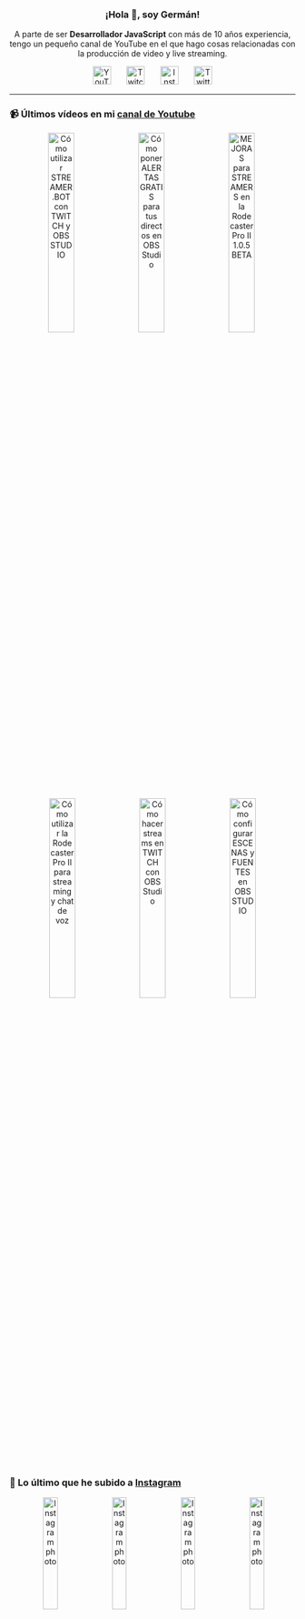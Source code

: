 <p align="center" width="300">
  <h3 align="center">¡Hola 👋, soy Germán!</h3>
</p>

<p align="center">A parte de ser <strong>Desarrollador JavaScript</strong> con más de 10 años experiencia, tengo un pequeño canal de YouTube en el que hago cosas relacionadas con la producción de video y live streaming.</p>

<p align="center">
  <a href="https://youtube.com/@germix" target="blank"><img src="https://cdn.simpleicons.org/youtube/FF0000" alt="YouTube" title="YouTube" width="32px" /></a>
  &#8287;&#8287;&#8287;&#8287;&#8287;
  <a href="https://twitch.tv/germix_tv" target="blank"><img src="https://cdn.simpleicons.org/twitch/9146FF" alt="Twitch" title="Twitch" width="32px" /></a>
  &#8287;&#8287;&#8287;&#8287;&#8287;
  <a href="https://instagram.com/germix_tv" target="blank"><img src="https://cdn.simpleicons.org/instagram/E4405F" alt="Instagram" title="Instagram" width="32px" /></a>
  &#8287;&#8287;&#8287;&#8287;&#8287;
  <a href="https://twitter.com/germix_tv" target="blank"><img src="https://cdn.simpleicons.org/twitter/1DA1F2" alt="Twitter" title="Twitter" width="32px" />
  </a>
</p>

<hr />

<p align="center">
  <h3>📹 Últimos vídeos en mi <a href="https://youtube.com/@germix?sub_confirmation=1" target="blank">canal de Youtube</a></h3>
</p>
<p align="center">&#8287;<a href="https://youtu.be/2AilFoiYnlc" target="blank"><img width="30%" src="https://img.youtube.com/vi/2AilFoiYnlc/mqdefault.jpg" alt="Cómo utilizar STREAMER.BOT con TWITCH y OBS STUDIO" title="Cómo utilizar STREAMER.BOT con TWITCH y OBS STUDIO" /></a>  &#8287;<a href="https://youtu.be/3EUPLZjGjkY" target="blank"><img width="30%" src="https://img.youtube.com/vi/3EUPLZjGjkY/mqdefault.jpg" alt="Cómo poner ALERTAS GRATIS para tus directos en OBS Studio" title="Cómo poner ALERTAS GRATIS para tus directos en OBS Studio" /></a>  &#8287;<a href="https://youtu.be/3mLzME7gODA" target="blank"><img width="30%" src="https://img.youtube.com/vi/3mLzME7gODA/mqdefault.jpg" alt="MEJORAS para STREAMERS en la Rodecaster Pro II 1.0.5 BETA" title="MEJORAS para STREAMERS en la Rodecaster Pro II 1.0.5 BETA" /></a>  &#8287;<a href="https://youtu.be/8784wBhHpVo" target="blank"><img width="30%" src="https://img.youtube.com/vi/8784wBhHpVo/mqdefault.jpg" alt="Cómo utilizar la Rodecaster Pro II para streaming y chat de voz" title="Cómo utilizar la Rodecaster Pro II para streaming y chat de voz" /></a>  &#8287;<a href="https://youtu.be/L-Fe5wee3uM" target="blank"><img width="30%" src="https://img.youtube.com/vi/L-Fe5wee3uM/mqdefault.jpg" alt="Cómo hacer streams en TWITCH con OBS Studio" title="Cómo hacer streams en TWITCH con OBS Studio" /></a>  &#8287;<a href="https://youtu.be/TjLFIa8oTSs" target="blank"><img width="30%" src="https://img.youtube.com/vi/TjLFIa8oTSs/mqdefault.jpg" alt="Cómo configurar ESCENAS y FUENTES en OBS STUDIO" title="Cómo configurar ESCENAS y FUENTES en OBS STUDIO" /></a></p>

<p align="center">
  <h3>📸 Lo último que he subido a <a href="https://instagram.com/germix_tv" target="blank">Instagram</a></h3>
</p>
<p align="center">&#8287;<a href='https://instagram.com/p/Cx2ygySMRfL' target='_blank'><img width='22.5%' src='https://instagram.fkiv8-1.fna.fbcdn.net/v/t51.2885-15/384960074_3600931166896624_6890017773706089630_n.jpg?stp=dst-jpg_e35_s1080x1080&_nc_ht=instagram.fkiv8-1.fna.fbcdn.net&_nc_cat=104&_nc_ohc=bBBgzBz0jioAX9f6-LD&edm=APU89FABAAAA&ccb=7-5&oh=00_AfDV1RpGNpM1z4BuSEMEwDLWyF0Ls_QdLwk7firp3GiU6A&oe=651DF4B9&_nc_sid=bc0c2c' alt='Instagram photo' /></a>  &#8287;<a href='https://instagram.com/p/CxvuAHZt94G' target='_blank'><img width='22.5%' src='https://instagram.fkiv8-1.fna.fbcdn.net/v/t51.2885-15/384820735_1005010627388741_6727867286685301632_n.jpg?stp=dst-jpg_e15_fr_p1080x1080&_nc_ht=instagram.fkiv8-1.fna.fbcdn.net&_nc_cat=105&_nc_ohc=LiH5gh-f0g8AX_NLeln&edm=APU89FABAAAA&ccb=7-5&oh=00_AfDUKcTQSGhT4Iv5TIlmnw8xoV5fM8QJU8lgCygx07tyHg&oe=651B3F67&_nc_sid=bc0c2c' alt='Instagram photo' /></a>  &#8287;<a href='https://instagram.com/p/CxtdtolRYvp' target='_blank'><img width='22.5%' src='https://instagram.fkiv8-1.fna.fbcdn.net/v/t51.2885-15/383833702_332766356081854_4292598565786079073_n.jpg?stp=dst-jpg_e15_fr_p1080x1080&_nc_ht=instagram.fkiv8-1.fna.fbcdn.net&_nc_cat=110&_nc_ohc=lP53bjbB_UQAX8JTLcl&edm=APU89FABAAAA&ccb=7-5&oh=00_AfDnBPIJdPf3rN1zVbuwq7RhLxRmgRtR8_Yi800IE8jvXg&oe=651B5D21&_nc_sid=bc0c2c' alt='Instagram photo' /></a>  &#8287;<a href='https://instagram.com/p/Cxq2OsqNILP' target='_blank'><img width='22.5%' src='https://instagram.fkiv8-1.fna.fbcdn.net/v/t51.2885-15/382702730_2562546000576156_8441172696027902390_n.jpg?stp=dst-jpg_e15_fr_p1080x1080&_nc_ht=instagram.fkiv8-1.fna.fbcdn.net&_nc_cat=100&_nc_ohc=EtxCCqqWxAcAX_miE8B&edm=APU89FABAAAA&ccb=7-5&oh=00_AfBJ_bOWaPz30QK7jCYsL9ZDot3k68BT2hYlFj2ScA1TqA&oe=651B055A&_nc_sid=bc0c2c' alt='Instagram photo' /></a></p>